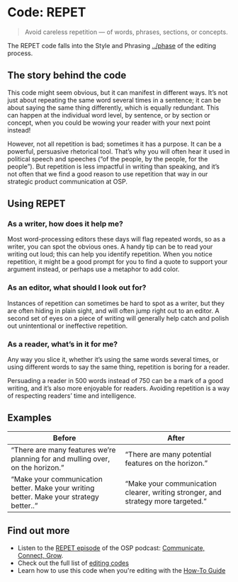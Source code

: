 # Code: REPET

> Avoid careless repetition — of words, phrases, sections, or concepts. 

The REPET code falls into the Style and Phrasing [../phase](https://flicstar.com/editing-guide/phases/) of the editing process. 

## The story behind the code

This code might seem obvious, but it can manifest in different ways. It’s not just about repeating the same word several times in a sentence; it 
can be about saying the same thing differently, which is equally redundant. This can happen at the individual word level, by sentence, or by section 
or concept, when you could be wowing your reader with your next point instead!

However, not all repetition is bad; sometimes it has a purpose. It can be a powerful, persuasive rhetorical tool. That’s why you will often hear it 
used in political speech and speeches (“of the people, by the people, for the people”). But repetition is less impactful in writing than speaking, 
and it’s not often that we find a good reason to use repetition that way in our strategic product communication at OSP. 

## Using REPET

### As a writer, how does it help me?

Most word-processing editors these days will flag repeated words, so as a writer, you can spot the obvious ones. A handy tip can be to read your 
writing out loud; this can help you identify repetition. When you notice repetition, it might be a good prompt for you to find a quote to support 
your argument instead, or perhaps use a metaphor to add color.

### As an editor, what should I look out for?

Instances of repetition can sometimes be hard to spot as a writer, but they are often hiding in plain sight, and will often jump right out to an editor. 
A second set of eyes on a piece of writing will generally help catch and polish out unintentional or ineffective repetition.

### As a reader, what’s in it for me?

Any way you slice it, whether it’s using the same words several times, or using different words to say the same thing, repetition is boring for a reader. 

Persuading a reader in 500 words instead of 750 can be a mark of a good writing, and it’s also more enjoyable for readers. Avoiding repetition is a way 
of respecting readers’ time and intelligence.

## Examples

| Before | After |
| ------ | ----- |
| “There are many features we’re planning for and mulling over, on the horizon.” | “There are many potential features on the horizon.”
| “Make your communication better. Make your writing better. Make your strategy better..” | “Make your communication clearer, writing stronger, and strategy more targeted.” |

## Find out more

* Listen to the [REPET episode](https://openstrategypartners.com/repet-the-osp-editorial-code-podcast-ep-04) of the OSP podcast: [Communicate, Connect, Grow](https://www.youtube.com/channel/UCK1FgQnuVwknf_CWenjZSMw).
* Check out the full list of [editing codes](codes.md)
* Learn how to use this code when you're editing with the [How-To Guide](../guide.md)
